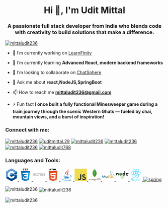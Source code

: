 <h1 align="center">Hi 👋, I'm Udit Mittal</h1>
<h3 align="center">A passionate full stack developer from India who blends code with creativity to build solutions that make a difference.</h3>

<p align="left"> <a href="https://github.com/ryo-ma/github-profile-trophy"><img src="https://github-profile-trophy.vercel.app/?username=mittaludit236" alt="mittaludit236" /></a> </p>

- 🔭 I’m currently working on [LearnFinity](https://github.com/mrawasthi/LearFinity)

- 🌱 I’m currently learning **Advanced React, modern backend frameworks**

- 👯 I’m looking to collaborate on [ChatSphere](https://github.com/mittaludit236/ChatSphere)

- 💬 Ask me about **react,NodeJS,SpringBoot**

- 📫 How to reach me **mittaludit236@gmail.com**

- ⚡ Fun fact **I once built a fully functional Minesweeper game during a train journey through the scenic Western Ghats — fueled by chai, mountain views, and a burst of inspiration!**

<h3 align="left">Connect with me:</h3>
<p align="left">
<a href="https://linkedin.com/in/mittaludit236" target="blank"><img align="center" src="https://raw.githubusercontent.com/rahuldkjain/github-profile-readme-generator/master/src/images/icons/Social/linked-in-alt.svg" alt="mittaludit236" height="30" width="40" /></a>
<a href="https://instagram.com/uditmittal.29" target="blank"><img align="center" src="https://raw.githubusercontent.com/rahuldkjain/github-profile-readme-generator/master/src/images/icons/Social/instagram.svg" alt="uditmittal.29" height="30" width="40" /></a>
<a href="https://www.codechef.com/users/mittaludit236" target="blank"><img align="center" src="https://cdn.jsdelivr.net/npm/simple-icons@3.1.0/icons/codechef.svg" alt="mittaludit236" height="30" width="40" /></a>
<a href="https://www.hackerrank.com/mittaludit236" target="blank"><img align="center" src="https://raw.githubusercontent.com/rahuldkjain/github-profile-readme-generator/master/src/images/icons/Social/hackerrank.svg" alt="mittaludit236" height="30" width="40" /></a>
<a href="https://codeforces.com/profile/mittaludit236" target="blank"><img align="center" src="https://raw.githubusercontent.com/rahuldkjain/github-profile-readme-generator/master/src/images/icons/Social/codeforces.svg" alt="mittaludit236" height="30" width="40" /></a>
<a href="https://www.leetcode.com/mittaludit768" target="blank"><img align="center" src="https://raw.githubusercontent.com/rahuldkjain/github-profile-readme-generator/master/src/images/icons/Social/leet-code.svg" alt="mittaludit768" height="30" width="40" /></a>
</p>

<h3 align="left">Languages and Tools:</h3>
<p align="left"> <a href="https://www.w3schools.com/cpp/" target="_blank" rel="noreferrer"> <img src="https://raw.githubusercontent.com/devicons/devicon/master/icons/cplusplus/cplusplus-original.svg" alt="cplusplus" width="40" height="40"/> </a> <a href="https://www.w3schools.com/css/" target="_blank" rel="noreferrer"> <img src="https://raw.githubusercontent.com/devicons/devicon/master/icons/css3/css3-original-wordmark.svg" alt="css3" width="40" height="40"/> </a> <a href="https://expressjs.com" target="_blank" rel="noreferrer"> <img src="https://raw.githubusercontent.com/devicons/devicon/master/icons/express/express-original-wordmark.svg" alt="express" width="40" height="40"/> </a> <a href="https://www.w3.org/html/" target="_blank" rel="noreferrer"> <img src="https://raw.githubusercontent.com/devicons/devicon/master/icons/html5/html5-original-wordmark.svg" alt="html5" width="40" height="40"/> </a> <a href="https://www.java.com" target="_blank" rel="noreferrer"> <img src="https://raw.githubusercontent.com/devicons/devicon/master/icons/java/java-original.svg" alt="java" width="40" height="40"/> </a> <a href="https://developer.mozilla.org/en-US/docs/Web/JavaScript" target="_blank" rel="noreferrer"> <img src="https://raw.githubusercontent.com/devicons/devicon/master/icons/javascript/javascript-original.svg" alt="javascript" width="40" height="40"/> </a> <a href="https://www.mongodb.com/" target="_blank" rel="noreferrer"> <img src="https://raw.githubusercontent.com/devicons/devicon/master/icons/mongodb/mongodb-original-wordmark.svg" alt="mongodb" width="40" height="40"/> </a> <a href="https://www.mysql.com/" target="_blank" rel="noreferrer"> <img src="https://raw.githubusercontent.com/devicons/devicon/master/icons/mysql/mysql-original-wordmark.svg" alt="mysql" width="40" height="40"/> </a> <a href="https://nodejs.org" target="_blank" rel="noreferrer"> <img src="https://raw.githubusercontent.com/devicons/devicon/master/icons/nodejs/nodejs-original-wordmark.svg" alt="nodejs" width="40" height="40"/> </a> <a href="https://reactjs.org/" target="_blank" rel="noreferrer"> <img src="https://raw.githubusercontent.com/devicons/devicon/master/icons/react/react-original-wordmark.svg" alt="react" width="40" height="40"/> </a> <a href="https://spring.io/" target="_blank" rel="noreferrer"> <img src="https://www.vectorlogo.zone/logos/springio/springio-icon.svg" alt="spring" width="40" height="40"/> </a> </p>

<p><img align="left" src="https://github-readme-stats.vercel.app/api/top-langs?username=mittaludit236&show_icons=true&locale=en&layout=compact" alt="mittaludit236" /></p>

<p>&nbsp;<img align="center" src="https://github-readme-stats.vercel.app/api?username=mittaludit236&show_icons=true&locale=en" alt="mittaludit236" /></p>

<p><img align="center" src="https://github-readme-streak-stats.herokuapp.com/?user=mittaludit236&" alt="mittaludit236" /></p>
